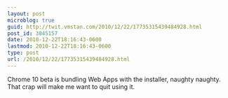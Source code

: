 ```yaml
---
layout: post
microblog: true
guid: http://twit.vmstan.com/2010/12/22/17735315439484928.html
post_id: 3045157
date: 2010-12-22T18:16:43-0600
lastmod: 2010-12-22T18:16:43-0600
type: post
url: /2010/12/22/17735315439484928.html
---
```

Chrome 10 beta is bundling Web Apps with the installer, naughty naughty. That crap will make me want to quit using it.
